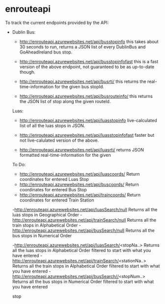 # enrouteapi

To track the current endpoints provided by the API:

- Dublin Bus:
  - http://enrouteapi.azurewebsites.net/api/busstopinfo this takes about 30 seconds to run, returns a JSON list of every DublinBus and GoAheadIreland bus stop.
  
  - http://enrouteapi.azurewebsites.net/api/busstopinfofast this is a fast version of the above endpoint, not guaranteed to be as up-to-date though.
  
  - http://enrouteapi.azurewebsites.net/api/busrti/<stopId> this returns the real-time-information for the given bus stopId.
  
  - http://enrouteapi.azurewebsites.net/api/busrouteinfo/<routeId> this returns the JSON list of stop along the given routeId.
  
  Luas:
  
  - http://enrouteapi.azurewebsites.net/api/luasstopinfo live-calculated list of all the luas stops in JSON.
  
  - http://enrouteapi.azurewebsites.net/api/luasstopinfofast faster but not live-calulated version of the above.
  
  - http://enrouteapi.azurewebsites.net/api/luasrti/<stopAbrev> returns JSON formatted real-time-information for the given
  
  
  To Do:
  
  - http://enrouteapi.azurewebsites.net/api/luascoords/<luasStop> Return coordinates for entered Luas Stop
  - http://enrouteapi.azurewebsites.net/api/buscoords/<busStop> Return coordinates for entered Bus Stop
  - http://enrouteapi.azurewebsites.net/api/traincoords/<trainStation> Return coordinates for entered Train Station
  
  -http://enrouteapi.azurewebsites.net/api/luasSearch/null Returns all the luas stops in Geographical Order
  -http://enrouteapi.azurewebsites.net/api/trainSearch/null Returns all the train stops in Alphabetical Order
  -http://enrouteapi.azurewebsites.net/api/busSearch/null Returns all the bus stops in Numerical Order
  
  
  -http://enrouteapi.azurewebsites.net/api/luasSearch/<stopNa..> Returns all the luas stops in Alphabetical Order filtered to          start with what you have entered
  -http://enrouteapi.azurewebsites.net/api/trainSearch/<stationNa..> Returns all the train stops in Alphabetical Order filtered to start with what you have entered
  -http://enrouteapi.azurewebsites.net/api/busSearch//<stopNum..> Returns all the bus stops in Numerical Order filtered to start with what you have entered


  
  

  
  
  stop
